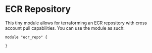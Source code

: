 # ECR Repository

This tiny module allows for terraforming an ECR repository with cross account pull capabilities. You can use the module as such:

``` hcl
module "ecr_repo" {

}
```